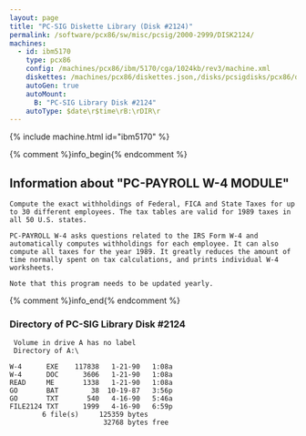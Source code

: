 ```yaml
---
layout: page
title: "PC-SIG Diskette Library (Disk #2124)"
permalink: /software/pcx86/sw/misc/pcsig/2000-2999/DISK2124/
machines:
  - id: ibm5170
    type: pcx86
    config: /machines/pcx86/ibm/5170/cga/1024kb/rev3/machine.xml
    diskettes: /machines/pcx86/diskettes.json,/disks/pcsigdisks/pcx86/diskettes.json
    autoGen: true
    autoMount:
      B: "PC-SIG Library Disk #2124"
    autoType: $date\r$time\rB:\rDIR\r
---
```


{% include machine.html id="ibm5170" %}

{% comment %}info_begin{% endcomment %}

## Information about "PC-PAYROLL W-4 MODULE"

    Compute the exact withholdings of Federal, FICA and State Taxes for up
    to 30 different employees. The tax tables are valid for 1989 taxes in
    all 50 U.S. states.
    
    PC-PAYROLL W-4 asks questions related to the IRS Form W-4 and
    automatically computes withholdings for each employee. It can also
    compute all taxes for the year 1989. It greatly reduces the amount of
    time normally spent on tax calculations, and prints individual W-4
    worksheets.
    
    Note that this program needs to be updated yearly.
{% comment %}info_end{% endcomment %}


### Directory of PC-SIG Library Disk #2124

     Volume in drive A has no label
     Directory of A:\

    W-4      EXE    117838   1-21-90   1:08a
    W-4      DOC      3606   1-21-90   1:08a
    READ     ME       1338   1-21-90   1:08a
    GO       BAT        38  10-19-87   3:56p
    GO       TXT       540   4-16-90   5:46a
    FILE2124 TXT      1999   4-16-90   6:59p
            6 file(s)     125359 bytes
                           32768 bytes free
